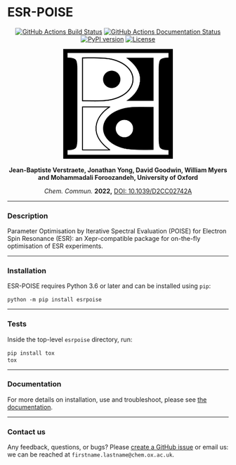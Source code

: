 # ESR-POISE

<p align="center">
<a href="https://github.com/foroozandehgroup/esrpoise/actions?query=workflow%3Abuild"><img src="https://github.com/foroozandehgroup/esrpoise/workflows/build/badge.svg" alt="GitHub Actions Build Status"></a>
<a href="https://github.com/foroozandehgroup/esrpoise/actions?query=workflow%3Apublish-docs"><img src="https://github.com/foroozandehgroup/esrpoise/workflows/publish-docs/badge.svg" alt="GitHub Actions Documentation Status"></a>
<a href="https://badge.fury.io/py/esrpoise"><img src="https://badge.fury.io/py/esrpoise.svg" alt="PyPI version"></a>
<a href="https://www.gnu.org/licenses/gpl-3.0.en.html"><img src="https://img.shields.io/github/license/foroozandehgroup/esrpoise" alt="License"></a>
</p>

<p align="center">
<img width="250" src="https://raw.githubusercontent.com/foroozandehgroup/esrpoise/master/logo2.png">
</p>

<p align="center">
<b>Jean-Baptiste Verstraete, Jonathan Yong, David Goodwin, William Myers and Mohammadali Foroozandeh, University of Oxford</b>
</p>

<p align="center">
<i>Chem. Commun.</i> <b>2022,</b> <a href="https://doi.org/10.1039/D2CC02742A">DOI: 10.1039/D2CC02742A</a>
</p>

---------

### Description

Parameter Optimisation by Iterative Spectral Evaluation (POISE) for Electron Spin Resonance (ESR): an Xepr-compatible package for on-the-fly optimisation of ESR experiments.

---------

### Installation

ESR-POISE requires Python 3.6 or later and can be installed using ``pip``:

```
python -m pip install esrpoise
```

---------

### Tests

Inside the top-level `esrpoise` directory, run:

```
pip install tox
tox
```

---------

### Documentation

For more details on installation, use and troubleshoot, please see [the documentation](https://foroozandehgroup.github.io/esrpoise/).

-----------

### Contact us

Any feedback, questions, or bugs? Please [create a GitHub issue](https://github.com/foroozandehgroup/esrpoise/issues) or email us: we can be reached at `firstname.lastname@chem.ox.ac.uk`.